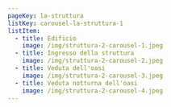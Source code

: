 ```yaml
---
pageKey: la-struttura
listKey: carousel-la-struttura-1
listItem:
  - title: Edificio
    image: /img/struttura-2-carousel-1.jpeg
  - title: Ingresso della struttura
    image: /img/struttura-2-carousel-2.jpeg
  - title: Veduta dell'oasi
    image: /img/struttura-2-carousel-3.jpeg
  - title: Veduta notturna dell'oasi
    image: /img/struttura-2-carousel-4.jpeg
---
```

